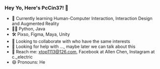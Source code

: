 ###  Hey Yo, Here's PcCin37! 👋

- 🔭 Currently learning Human-Computer Interaction, Interaction Design and Augmented Reality
- 💪🏻 Python, Java
- 🛠️ Pixso, Figma, Maya, Unity
- 🥰 Looking to collaborate with who have the same interests
- 🤔 Looking for help with ..., maybe later we can talk about this
- 👀 Reach me: xtop1113@126.com, Facebook at Allen Chen, Instagram at c._electric
- 😄 Pronouns: He


